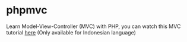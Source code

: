 # phpmvc

Learn Model-View-Controller (MVC) with PHP, you can watch this MVC tutorial [here](https://www.youtube.com/playlist?list=PLFIM0718LjIVEh_d-h5wAjsdv2W4SAtkx) (Only available for Indonesian language)
